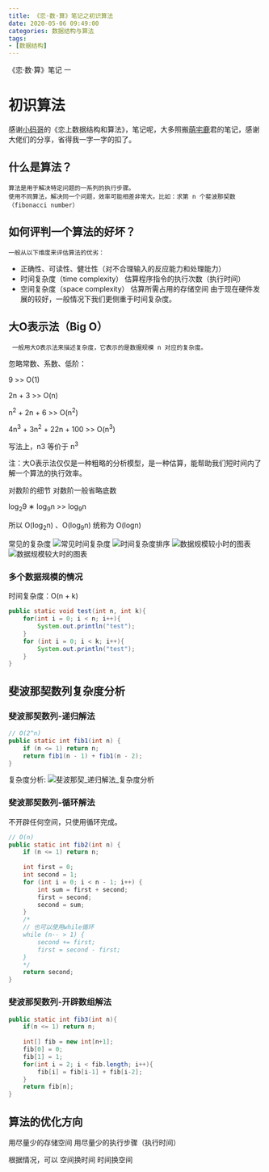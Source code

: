```yaml
---
title: 《恋·数·算》笔记之初识算法
date: 2020-05-06 09:49:00
categories: 数据结构与算法
tags:
- [数据结构]
---
```


《恋·数·算》笔记 一

<!-- more -->

# 初识算法

感谢[小码哥](https://m.ke.qq.com/course/421398?course_id=421398&_bid=167&_wv=1)的《恋上数据结构和算法》，笔记呢，大多照搬[萌宅鹿](https://blog.csdn.net/weixin_43734095/article/details/105116064)君的笔记，感谢大佬们的分享，省得我一字一字的扣了。

## 什么是算法？

```
算法是用于解决特定问题的一系列的执行步骤。
使用不同算法，解决同一个问题，效率可能相差非常大。比如：求第 n 个斐波那契数（fibonacci number）
```

## 如何评判一个算法的好坏？

```
一般从以下维度来评估算法的优劣：
```

- 正确性、可读性、健壮性（对不合理输入的反应能力和处理能力）
- 时间复杂度（time complexity）
  估算程序指令的执行次数（执行时间）
- 空间复杂度（space complexity）
  估算所需占用的存储空间
    由于现在硬件发展的较好，一般情况下我们更侧重于时间复杂度。

## 大O表示法（Big O）

```
 一般用大O表示法来描述复杂度，它表示的是数据规模 n 对应的复杂度。
```

忽略常数、系数、低阶：

9 >> O(1)

2n + 3 >> O(n)

n<sup>2</sup> + 2n + 6 >> O(n<sup>2</sup>)

4n<sup>3</sup> + 3n<sup>2</sup> + 22n + 100 >> O(n<sup>3</sup>)

写法上，n3 等价于 n<sup>3</sup>

注：大O表示法仅仅是一种粗略的分析模型，是一种估算，能帮助我们短时间内了解一个算法的执行效率。

对数阶的细节
对数阶一般省略底数

log<sub>2</sub>9 ∗ log<sub>9</sub>n >> log<sub>9</sub>n

所以 O(log<sub>2</sub>n) 、O(log<sub>9</sub>n) 统称为 O(logn)

常见的复杂度
![常见时间复杂度](https://img-blog.csdnimg.cn/20200326125216195.png?x-oss-process=image/watermark,type_ZmFuZ3poZW5naGVpdGk,shadow_10,text_aHR0cHM6Ly9ibG9nLmNzZG4ubmV0L3dlaXhpbl80MzczNDA5NQ==,size_16,color_FFFFFF,t_70)
![时间复杂度排序](https://img-blog.csdnimg.cn/20200326125254163.png)
![数据规模较小时的图表](https://img-blog.csdnimg.cn/20200326125550303.png?x-oss-process=image/watermark,type_ZmFuZ3poZW5naGVpdGk,shadow_10,text_aHR0cHM6Ly9ibG9nLmNzZG4ubmV0L3dlaXhpbl80MzczNDA5NQ==,size_16,color_FFFFFF,t_70)
![数据规模较大时的图表](https://img-blog.csdnimg.cn/20200326125519876.png?x-oss-process=image/watermark,type_ZmFuZ3poZW5naGVpdGk,shadow_10,text_aHR0cHM6Ly9ibG9nLmNzZG4ubmV0L3dlaXhpbl80MzczNDA5NQ==,size_16,color_FFFFFF,t_70)

### 多个数据规模的情况

时间复杂度：O(n + k)

```java
public static void test(int n, int k){
	for(int i = 0; i < n; i++){
		System.out.println("test");
	}
	for (int i = 0; i < k; i++){
		System.out.println("test");
	}
}
```

## 斐波那契数列复杂度分析

### 斐波那契数列-递归解法

```java
// O(2^n)
public static int fib1(int n) {
	if (n <= 1) return n;
	return fib1(n - 1) + fib1(n - 2);
}
```

复杂度分析:
![斐波那契_递归解法_复杂度分析](https://img-blog.csdnimg.cn/20200326130304764.png?x-oss-process=image/watermark,type_ZmFuZ3poZW5naGVpdGk,shadow_10,text_aHR0cHM6Ly9ibG9nLmNzZG4ubmV0L3dlaXhpbl80MzczNDA5NQ==,size_16,color_FFFFFF,t_70)

### 斐波那契数列-循环解法

不开辟任何空间，只使用循环完成。

```java
// O(n)
public static int fib2(int n) {
	if (n <= 1) return n;
	
	int first = 0;
	int second = 1;
	for (int i = 0; i < n - 1; i++) {
		int sum = first + second;
		first = second;
		second = sum;
	}
	/*
	// 也可以使用while循环
	while (n-- > 1) {
		second += first;
		first = second - first;
	}
	*/
	return second;
}
```

### 斐波那契数列-开辟数组解法

```java
public static int fib3(int n){
	if(n <= 1) return n;
	
	int[] fib = new int[n+1];
	fib[0] = 0;
	fib[1] = 1;
	for(int i = 2; i < fib.length; i++){
		fib[i] = fib[i-1] + fib[i-2];
	}
	return fib[n];
}
```

## 算法的优化方向

用尽量少的存储空间
用尽量少的执行步骤（执行时间）

根据情况，可以
空间换时间
时间换空间